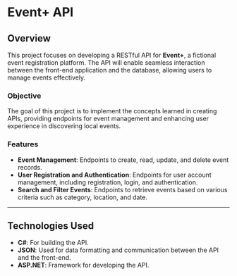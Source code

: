 # Event+ API

## Overview

This project focuses on developing a RESTful API for **Event+**, a fictional event registration platform. The API will enable seamless interaction between the front-end application and the database, allowing users to manage events effectively.

### Objective

The goal of this project is to implement the concepts learned in creating APIs, providing endpoints for event management and enhancing user experience in discovering local events.

### Features

- **Event Management**: Endpoints to create, read, update, and delete event records.
- **User Registration and Authentication**: Endpoints for user account management, including registration, login, and authentication.
- **Search and Filter Events**: Endpoints to retrieve events based on various criteria such as category, location, and date.

---

## Technologies Used

- **C#**: For building the API.
- **JSON**: Used for data formatting and communication between the API and the front-end.
- **ASP.NET**: Framework for developing the API.
